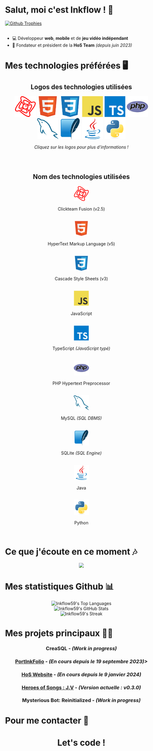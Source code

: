 # Salut, moi c'est Inkflow ! 👋
[![Github Trophies](https://github-profile-trophy.vercel.app/?username=Inkflow59)](https://github.com/ryo-ma/github-profile-trophy)<br>
<br>
- 💻 Développeur **web**, **mobile** et de **jeu vidéo indépendant**
- 👑 Fondateur et président de la **HoS Team** *(depuis juin 2023)*

# Mes technologies préférées 🖥️

<div align="center">
  <h2>Logos des technologies utilisées</h2>
</div>

<div align="center">
<a href="https://www.clickteam.com/fr/clickteam-fusion-2-5"><img src="https://raw.githubusercontent.com/Inkflow59/Inkflow59/wip-readme/technoIcons/mfaLogo.svg?sanitize=true" width="70" height="70" alt="Clickteam Fusion 2.5 (MFA)"></a>
<a href="https://wikipedia.org/wiki/Hypertext_Markup_Language"><img src="https://raw.githubusercontent.com/Inkflow59/Inkflow59/wip-readme/technoIcons/htmlLogo.svg?sanitize=true" width="70" height="70" alt="HTML"></a>
<a href="https://wikipedia.org/wiki/CSS"><img src="https://raw.githubusercontent.com/Inkflow59/Inkflow59/wip-readme/technoIcons/cssLogo.svg?sanitize=true" width="70" height="70" alt="CSS"></a>
<a href="https://wikipedia.org/wiki/JavaScript"><img src="https://raw.githubusercontent.com/Inkflow59/Inkflow59/wip-readme/technoIcons/jsLogo.svg?sanitize=true" width="70" height="70" alt="JavaScript"></a>
<a href="https://wikipedia.org/wiki/TypeScript"><img src="https://raw.githubusercontent.com/Inkflow59/Inkflow59/wip-readme/technoIcons/tsLogo.svg?sanitize=true" width="70" height="70" alt="TypeScript"></a>
<a href="https://wikipedia.org/wiki/PHP"><img src="https://raw.githubusercontent.com/Inkflow59/Inkflow59/wip-readme/technoIcons/phpLogo.svg?sanitize=true" width="70" height="70" alt="PHP"></a>
<a href="https://wikipedia.org/wiki/MySQL"><img src="https://raw.githubusercontent.com/Inkflow59/Inkflow59/wip-readme/technoIcons/mysqlLogo.svg?sanitize=true" width="70" height="70" alt="MySQL"></a>
<a href="https://wikipedia.org/wiki/SQLite"><img src="https://raw.githubusercontent.com/Inkflow59/Inkflow59/wip-readme/technoIcons/sqliteLogo.svg?sanitize=true" width="70" height="70" alt="SQLite"></a>
<a href="https://wikipedia.org/wiki/Java_(programming_language)"><img src="https://raw.githubusercontent.com/Inkflow59/Inkflow59/wip-readme/technoIcons/javaLogo.svg?sanitize=true" width="70" height="70" alt="Java"></a>
<a href="https://wikipedia.org/wiki/Python_(programming_language)"><img src="https://raw.githubusercontent.com/Inkflow59/Inkflow59/wip-readme/technoIcons/pyLogo.svg?sanitize=true" width="70" height="70" alt="Python"></a>

<p><em>Cliquez sur les logos pour plus d'informations !</em></p>
</div>
<br>
<br>
<div align="center">
  <h2>Nom des technologies utilisées</h2>
</div>

<div align="center">
  <img src="https://raw.githubusercontent.com/Inkflow59/Inkflow59/wip-readme/technoIcons/mfaLogo.svg?sanitize=true" width="50" height="50"><p>Clickteam Fusion (v2.5)</p><br>
  <img src="https://raw.githubusercontent.com/Inkflow59/Inkflow59/wip-readme/technoIcons/htmlLogo.svg?sanitize=true" width="50" height="50"><p>HyperText Markup Language (v5)</p><br>
  <img src="https://raw.githubusercontent.com/Inkflow59/Inkflow59/wip-readme/technoIcons/cssLogo.svg?sanitize=true" width="50" height="50"><p>Cascade Style Sheets (v3)</p><br>
  <img src="https://raw.githubusercontent.com/Inkflow59/Inkflow59/wip-readme/technoIcons/jsLogo.svg?sanitize=true" width="50" height="50"><p>JavaScript</p><br>
  <img src="https://raw.githubusercontent.com/Inkflow59/Inkflow59/wip-readme/technoIcons/tsLogo.svg?sanitize=true" width="50" height="50"><p>TypeScript <em>(JavaScript typé)</em></p><br>
  <img src="https://raw.githubusercontent.com/Inkflow59/Inkflow59/wip-readme/technoIcons/phpLogo.svg?sanitize=true" width="50" height="50"><p>PHP Hypertext Preprocessor</p><br>
  <img src="https://raw.githubusercontent.com/Inkflow59/Inkflow59/wip-readme/technoIcons/mysqlLogo.svg?sanitize=true" width="50" height="50"><p>MySQL <em>(SQL DBMS)</em></p><br>
  <img src="https://raw.githubusercontent.com/Inkflow59/Inkflow59/wip-readme/technoIcons/sqliteLogo.svg?sanitize=true" width="50" height="50"><p>SQLite <em>(SQL Engine)</em></p><br>
  <img src="https://raw.githubusercontent.com/Inkflow59/Inkflow59/wip-readme/technoIcons/javaLogo.svg?sanitize=true" width="50" height="50"><p>Java</p><br>
  <img src="https://raw.githubusercontent.com/Inkflow59/Inkflow59/wip-readme/technoIcons/pyLogo.svg?sanitize=true" width="50" height="50"><p>Python</p><br>
</div>

# Ce que j'écoute en ce moment 🎶
<div align="center">
  <a href="https://open.spotify.com/user/11127395499"><img src="https://spotify-recently-played-readme.vercel.app/api?user=11127395499&unique=true"/></a>
</div>

# Mes statistiques Github 📊
<div align="center">
<img src="https://github-readme-stats.vercel.app/api/top-langs/?username=Inkflow59&theme=chartreuse-dark&show_icons=true&hide_border=true&layout=compact" alt="Inkflow59's Top Languages"/><br>
<img src="https://github-readme-stats.vercel.app/api?username=Inkflow59&theme=chartreuse-dark&show_icons=true&hide_border=true&count_private=true" alt="Inkflow59's GitHub Stats"/><br>
<img src="https://github-readme-streak-stats.herokuapp.com/?user=Inkflow59&theme=chartreuse-dark&hide_border=true" alt="Inkflow59's Streak"/>
</div>

# Mes projets principaux 👨‍💻
<div align="center">
<h3><strong>CreaSQL</strong> - <em>(Work in progress)</em></h3>
<h3><strong><a href="https://github.com/Inkflow59/PortInkFolio">PortInkFolio</a></strong> - <em>(En cours depuis le 19 septembre 2023)></em></h3>
<h3><strong><a href="https://hos-team.fr">HoS Website</a></strong> - <em>(En cours depuis le 9 janvier 2024)</em></h3>
<h3><strong><a href="https://inkflow.itch.io/hos-jv">Heroes of Songs : J.V</a></strong> - <em>(Version actuelle : v0.3.0)</em></h3>
<h3><strong>Mysterious Bot: Reinitialized</strong> - <em>(Work in progress)</em></h3>
</div>

# Pour me contacter 📧

<div align="center">
  <h1>Let's code !</h1>
</div>
